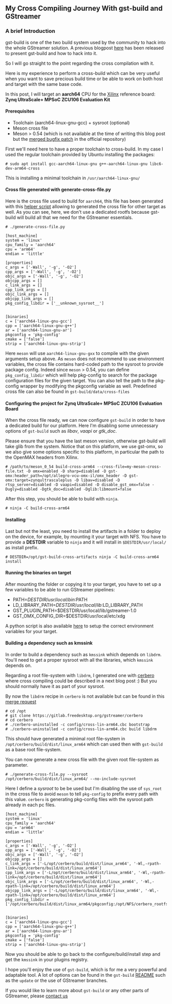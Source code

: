 ## My Cross Compiling Journey With gst-build and GStreamer

### A brief Introduction

gst-build is one of the two build system used by the community to hack into the whole GStreamer solution.
A previous blogpost [here](https://www.collabora.com/FIXME) has been released to present gst-build and how to hack into it.

So I will go straight to the point regarding the cross compilation with it.

Here is my experience to perform a cross-build which can be very useful when you want to save precious build time or be able to work on both host and target with the same base code.

In this post, I will target an **aarch64** CPU for the [Xilinx](https://www.xilinx.com/) reference board: **Zynq UltraScale+ MPSoC ZCU106 Evaluation Kit**

#### Prerequisites

* Toolchain (aarch64-linux-gnu-gcc) + sysroot (optional)
* Meson cross file
* Meson > 0.54 (which is not available at the time of writing this blog post but the [merged bugfix patch](https://github.com/mesonbuild/meson/pull/6461) in the official repository)

First we'll need here to have a proper toolchain to cross-build. In my case I used the regular toolchain provided by Ubuntu installing the packages:

```
# sudo apt install gcc-aarch64-linux-gnu g++-aarch64-linux-gnu libc6-dev-arm64-cross
```

This is installing a minimal toolchain in `/usr/aarch64-linux-gnu/`

#### Cross file generated with generate-cross-file.py

Here is the cross file used to build for `aarch64`, this file has been generated with this [helper script](https://gitlab.freedesktop.org/dabrain34/gst-build/blob/dab_add_cross_file_generation/generate-cross-file.py) allowing to generated the cross file for other target as well.
As you can see, here, we don't use a dedicated rootfs because gst-build will build all that we need for the GStreamer essentials.

```
# ./generate-cross-file.py
```

```
[host_machine]
system = 'linux'
cpu_family = 'aarch64'
cpu = 'arm64'
endian = 'little'

[properties]
c_args = ['-Wall', '-g', '-O2']
cpp_args = ['-Wall', '-g', '-O2']
objc_args = ['-Wall', '-g', '-O2']
objcpp_args = []
c_link_args = []
cpp_link_args = []
objc_link_args = []
objcpp_link_args = []
pkg_config_libdir = ['__unknown_sysroot__']


[binaries]
c = ['aarch64-linux-gnu-gcc']
cpp = ['aarch64-linux-gnu-g++']
ar = ['aarch64-linux-gnu-ar']
pkgconfig = 'pkg-config'
cmake = ['false']
strip = ['aarch64-linux-gnu-strip']

```

Here `meson` will use `aarch64-linux-gnu-gxx` to compile with the given arguments setup above. As `meson` does not recommend to use environment variables, the cross file contains hard-coded path to the sysroot to provide package config.
Indeed since `meson` > 0.54, you can define `pkg_config_libdir` which will help pkg-config to search for the package configuration files for the given target. You can also tell the path to the pkg-config wrapper by modifying the pkgconfig variable as well.
Predefined cross file can also be found in `gst-build/data/cross-files`


#### Configuring the project for Zynq UltraScale+ MPSoC ZCU106 Evaluation Board

When the cross file ready, we can now configure `gst-build` in order to have a dedicated build for our platform. Here I'm disabling some unnecessary options of `gst-build` such as *libav*, *vaapi* or *gtk_doc*.

Please ensure that you have the last meson version, otherwise gst-build will take glib from the system. Notice that on this platform, we use gst-omx, so we also give some options specific to this platform, in particular the path to the OpenMAX headers from Xilinx.

```
# /path/to/meson_0_54 build-cross-arm64 --cross-file=my-meson-cross-file.txt -D omx=enabled -D sharp=disabled -D gst-omx:header_path=/opt/allegro-vcu-omx-il/omx_header -D gst-omx:target=zynqultrascaleplus -D libav=disabled -D rtsp_server=disabled -D vaapi=disabled -D disable_gst_omx=false -Dugly=disabled -Dgtk_doc=disabled -Dglib:libmount=false

```

After this step, you should be able to build with `ninja`.

```
# ninja -C build-cross-arm64
```

#### Installing

Last but not the least, you need to install the artifacts in a folder to deploy on the device, for example, by mounting it your target with NFS. You have to provide a **DESTDIR** variable to `ninja` and it will install in `$DESTDIR/usr/local/` as install prefix.

```
# DESTDIR=/opt/gst-build-cross-artifacts ninja -C build-cross-arm64 install
```


#### Running the binaries on target


After mounting the folder or copying it to your target, you have to set up a few variables to be able to run GStreamer pipelines:

 * PATH=$DESTDIR/usr/local/bin:$PATH
 * LD_LIBRARY_PATH=$DESTDIR/usr/local/lib:$LD_LIBRARY_PATH
 * GST_PLUGIN_PATH=$DESTDIR/usr/local/lib/gstreamer-1.0
 * GST_OMX_CONFIG_DIR=$DESTDIR/usr/local/etc/xdg

A python script is also available [here](https://github.com/dabrain34/gstreamer-toolkit/blob/master/gst-build-helper/cross-gst-uninstalled.py) to setup the correct environment variables for your target.


#### Building a dependency such as kmssink

In order to build a dependency such as `kmssink` which depends on `libdrm`. You'll need to get a proper sysroot with all the libraries, which `kmssink` depends on.

Regarding a root file-system with `libdrm`, I generated one with [cerbero](https://gitlab.freedesktop.org/gstreamer/cerbero) where cross compiling could be described in a next blog post :) But you should normally have it as part of your sysroot.

By now the `libdrm` recipe in `cerbero` is not available but can be found in this [merge request](https://gitlab.freedesktop.org/gstreamer/cerbero/merge_requests/392)

```
# cd /opt
# git clone https://gitlab.freedesktop.org/gstreamer/cerbero
# cd cerbero
# ./cerbero-uninstalled -c config/cross-lin-arm64.cbc bootstrap
# ./cerbero-uninstalled -c config/cross-lin-arm64.cbc build libdrm

```

This should have generated a minimal root file-system in `/opt/cerbero/build/dist/linux_arm64` which can used then with `gst-build` as a base root file-system.

You can now generate a new cross file with the given root file-system as parameter.

```
# ./generate-cross-file.py --sysroot /opt/cerbero/build/dist/linux_arm64/ --no-include-sysroot
```

Here I define a *sysroot* to be be used but I'm disabling the use of `sys_root` in the cross file to avoid `meson` to tell `pkg-config` to prefix every path with this value. `cerbero` is generating pkg-config files with the sysroot path already in each pc files.

```
[host_machine]
system = 'linux'
cpu_family = 'aarch64'
cpu = 'arm64'
endian = 'little'

[properties]
c_args = ['-Wall', '-g', '-O2']
cpp_args = ['-Wall', '-g', '-O2']
objc_args = ['-Wall', '-g', '-O2']
objcpp_args = []
c_link_args = ['-L/opt/cerbero/build/dist/linux_arm64', '-Wl,-rpath-link=/opt/cerbero/build/dist/linux_arm64']
cpp_link_args = ['-L/opt/cerbero/build/dist/linux_arm64', '-Wl,-rpath-link=/opt/cerbero/build/dist/linux_arm64']
objc_link_args = ['-L/opt/cerbero/build/dist/linux_arm64', '-Wl,-rpath-link=/opt/cerbero/build/dist/linux_arm64']
objcpp_link_args = ['-L/opt/cerbero/build/dist/linux_arm64', '-Wl,-rpath-link=/opt/cerbero/build/dist/linux_arm64']
pkg_config_libdir = ['/opt/cerbero/build/dist/linux_arm64/pkgconfig:/opt/NFS/cerbero_rootfs/linux_arm64//usr/share/pkgconfig']


[binaries]
c = ['aarch64-linux-gnu-gcc']
cpp = ['aarch64-linux-gnu-g++']
ar = ['aarch64-linux-gnu-ar']
pkgconfig = 'pkg-config'
cmake = ['false']
strip = ['aarch64-linux-gnu-strip']
```

Now you should be able to go back to the configure/build/install step and get the `kmssink` in your plugins registry.

I hope you'll enjoy the use of `gst-build`, which is for me a very powerful and adaptable tool.
A lot of options can be found in the `gst-build` [README](https://gitlab.freedesktop.org/gstreamer/gst-build/README.md) such as the `update`
or the use of GStreamer branches.

If you would like to learn more about `gst-build` or any other parts of GStreamer, please [contact us](https://www.collabora.com/contact-us.html)
